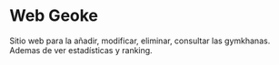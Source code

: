 # Web Geoke
Sitio web para la añadir, modificar, eliminar, consultar las gymkhanas.
Ademas de ver estadísticas y ranking.
